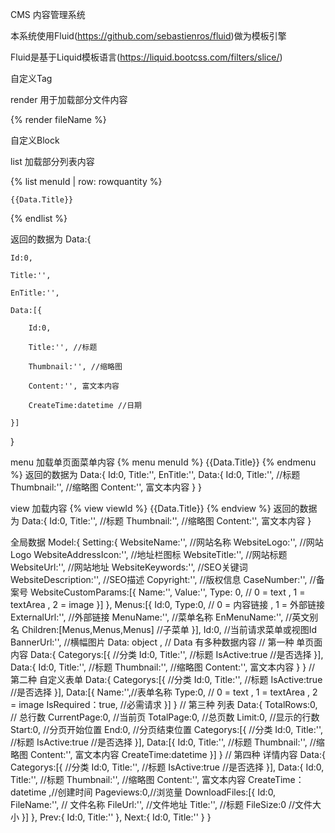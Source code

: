 CMS 内容管理系统

本系统使用Fluid(https://github.com/sebastienros/fluid)做为模板引擎

Fluid是基于Liquid模板语言(https://liquid.bootcss.com/filters/slice/)

自定义Tag

render 用于加载部分文件内容

{% render fileName %}

自定义Block

list 加载部分列表内容

{% list menuId | row: rowquantity %}

    {{Data.Title}}
    
{% endlist %}

返回的数据为 Data:{

    Id:0,
    
    Title:'',
    
    EnTitle:'',
    
    Data:[{
    
        Id:0,
        
        Title:'', //标题
        
        Thumbnail:'', //缩略图
        
        Content:'', 富文本内容
        
        CreateTime:datetime //日期
        
    }]
    
}

menu 加载单页面菜单内容
{% menu menuId %}
    {{Data.Title}}
{% endmenu %}
返回的数据为 Data:{
    Id:0,
    Title:'',
    EnTitle:'',
    Data:{
        Id:0,
        Title:'', //标题
        Thumbnail:'', //缩略图
        Content:'', 富文本内容
    }
}

view 加载内容
{% view viewId %}
    {{Data.Title}}
{% endview %}
返回的数据为 Data:{
        Id:0,
        Title:'', //标题
        Thumbnail:'', //缩略图
        Content:'', 富文本内容
    }

全局数据
Model:{
    Setting:{
        WebsiteName:'', //网站名称
        WebsiteLogo:'', //网站Logo
        WebsiteAddressIcon:'', //地址栏图标
        WebsiteTitle:'', //网站标题
        WebsiteUrl:'', //网站地址
        WebsiteKeywords:'', //SEO关键词
        WebsiteDescription:'', //SEO描述
        Copyright:'', //版权信息
        CaseNumber:'', //备案号
        WebsiteCustomParams:[{
            Name:'',
            Value:'',
            Type: 0, // 0 = text , 1 = textArea , 2 = image
        }]
    },
    Menus:[{
        Id:0,
        Type:0, // 0 = 内容链接 , 1 = 外部链接
        ExternalUrl:'', //外部链接
        MenuName:'', //菜单名称
        EnMenuName:'', //英文别名
        Children:[Menus,Menus,Menus] //子菜单
    }],
    Id:0, //当前请求菜单或视图Id
    BannerUrl:'', //横幅图片
    Data: object , // Data 有多种数据内容
    // 第一种 单页面内容
    Data:{
        Categorys:[{ //分类
            Id:0,
            Title:'', //标题
            IsActive:true //是否选择
        }],
        Data:{
            Id:0,
            Title:'', //标题
            Thumbnail:'', //缩略图
            Content:'', 富文本内容
        }
    }
    // 第二种 自定义表单
    Data:{
        Categorys:[{ //分类
            Id:0,
            Title:'', //标题
            IsActive:true //是否选择
        }],
        Data:[{
            Name:'',//表单名称
            Type:0, // 0 = text , 1 = textArea , 2 = image
            IsRequired：true, //必需请求
        }]
    }
    // 第三种 列表
    Data:{
        TotalRows:0, // 总行数
        CurrentPage:0, //当前页
        TotalPage:0, //总页数
        Limit:0, //显示的行数
        Start:0, //分页开始位置
        End:0, //分页结束位置
        Categorys:[{ //分类
            Id:0,
            Title:'', //标题
            IsActive:true //是否选择
        }],
        Data:[{
            Id:0,
            Title:'', //标题
            Thumbnail:'', //缩略图
            Content:'', 富文本内容
            CreateTime:datetime
        }]
    }
    // 第四种 详情内容
    Data:{
        Categorys:[{ //分类
            Id:0,
            Title:'', //标题
            IsActive:true //是否选择
        }],
        Data:{
            Id:0,
            Title:'', //标题
            Thumbnail:'', //缩略图
            Content:'', 富文本内容
            CreateTime：datetime ,//创建时间
            Pageviews:0,//浏览量
            DownloadFiles:[{
                Id:0,
                FileName:'', // 文件名称
                FileUrl:'', //文件地址
                Title:'', //标题
                FileSize:0 //文件大小
            }]
        },
        Prev:{
            Id:0,
            Title:''
        },
        Next:{
            Id:0,
            Title:''
        }
    }
